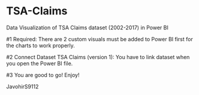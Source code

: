 # TSA-Claims
Data Visualization of TSA Claims dataset (2002-2017) in Power BI

#1 Required: There are 2 custom visuals must be added to Power BI first for the charts to work properly.

#2 Connect Dataset TSA Claims (version 1): You have to link dataset when you open the Power BI file.

#3 You are good to go! Enjoy!

JavohirS9112
